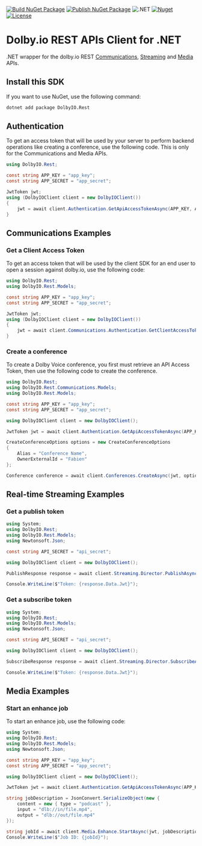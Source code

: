 [![Build NuGet Package](https://github.com/DolbyIO/dolbyio-rest-apis-client-dotnet/actions/workflows/build-package.yml/badge.svg)](https://github.com/DolbyIO/dolbyio-rest-apis-client-dotnet/actions/workflows/build-package.yml)
[![Publish NuGet Package](https://github.com/DolbyIO/dolbyio-rest-apis-client-dotnet/actions/workflows/publish-package.yml/badge.svg)](https://github.com/DolbyIO/dolbyio-rest-apis-client-dotnet/actions/workflows/publish-package.yml)
![.NET](https://img.shields.io/badge/dynamic/xml?label=.NET&query=%2F%2FTargetFramework%5B1%5D&url=https%3A%2F%2Fraw.githubusercontent.com%2FDolbyIO%2Fdolbyio-rest-apis-client-dotnet%2Fmain%2FDolbyIO.Rest%2FDolbyIO.Rest.csproj)
[![Nuget](https://img.shields.io/nuget/v/DolbyIO.Rest)](https://www.nuget.org/packages/DolbyIO.Rest)
[![License](https://img.shields.io/github/license/DolbyIO/comms-sdk-dotnet)](LICENSE)

# Dolby.io REST APIs Client for .NET

.NET wrapper for the dolby.io REST [Communications](https://docs.dolby.io/communications-apis/reference/authentication-api), [Streaming](https://docs.dolby.io/streaming-apis/reference) and [Media](https://docs.dolby.io/media-processing/reference/media-enhance-overview) APIs.

## Install this SDK

If you want to use NuGet, use the following command:

```bash
dotnet add package DolbyIO.Rest
```

## Authentication

To get an access token that will be used by your server to perform backend operations like creating a conference, use the following code. This is only for the Communications and Media APIs.

```csharp
using DolbyIO.Rest;

const string APP_KEY = "app_key";
const string APP_SECRET = "app_secret";

JwtToken jwt;
using (DolbyIOClient client = new DolbyIOClient())
{
    jwt = await client.Authentication.GetApiAccessTokenAsync(APP_KEY, APP_SECRET);
}
```

## Communications Examples

### Get a Client Access Token

To get an access token that will be used by the client SDK for an end user to open a session against dolby.io, use the following code:

```csharp
using DolbyIO.Rest;
using DolbyIO.Rest.Models;

const string APP_KEY = "app_key";
const string APP_SECRET = "app_secret";

JwtToken jwt;
using (DolbyIOClient client = new DolbyIOClient())
{
    jwt = await client.Communications.Authentication.GetClientAccessTokenAsync(APP_KEY, APP_SECRET);
}
```

### Create a conference

To create a Dolby Voice conference, you first must retrieve an API Access Token, then use the following code to create the conference.

```csharp
using DolbyIO.Rest;
using DolbyIO.Rest.Communications.Models;
using DolbyIO.Rest.Models;

const string APP_KEY = "app_key";
const string APP_SECRET = "app_secret";

using DolbyIOClient client = new DolbyIOClient();

JwtToken jwt = await client.Authentication.GetApiAccessTokenAsync(APP_KEY, APP_SECRET);

CreateConferenceOptions options = new CreateConferenceOptions
{
    Alias = "Conference Name",
    OwnerExternalId = "Fabien"
};

Conference conference = await client.Conferences.CreateAsync(jwt, options);
```

## Real-time Streaming Examples

### Get a publish token

```csharp
using System;
using DolbyIO.Rest;
using DolbyIO.Rest.Models;
using Newtonsoft.Json;

const string API_SECRET = "api_secret";

using DolbyIOClient client = new DolbyIOClient();

PublishResponse response = await client.Streaming.Director.PublishAsync(API_SECRET, "stream_name");

Console.WriteLine($"Token: {response.Data.Jwt}");
```

### Get a subscribe token

```csharp
using System;
using DolbyIO.Rest;
using DolbyIO.Rest.Models;
using Newtonsoft.Json;

const string API_SECRET = "api_secret";

using DolbyIOClient client = new DolbyIOClient();

SubscribeResponse response = await client.Streaming.Director.SubscribeAsync(API_SECRET, "stream_name", "stream_account_id");

Console.WriteLine($"Token: {response.Data.Jwt}");
```

## Media Examples

### Start an enhance job

To start an enhance job, use the following code:

```csharp
using System;
using DolbyIO.Rest;
using DolbyIO.Rest.Models;
using Newtonsoft.Json;

const string APP_KEY = "app_key";
const string APP_SECRET = "app_secret";

using DolbyIOClient client = new DolbyIOClient();

JwtToken jwt = await client.Authentication.GetApiAccessTokenAsync(APP_KEY, APP_SECRET);

string jobDescription = JsonConvert.SerializeObject(new {
    content = new { type = "podcast" },
    input = "dlb://in/file.mp4",
    output = "dlb://out/file.mp4"
});

string jobId = await client.Media.Enhance.StartAsync(jwt, jobDescription);
Console.WriteLine($"Job ID: {jobId}");
```
